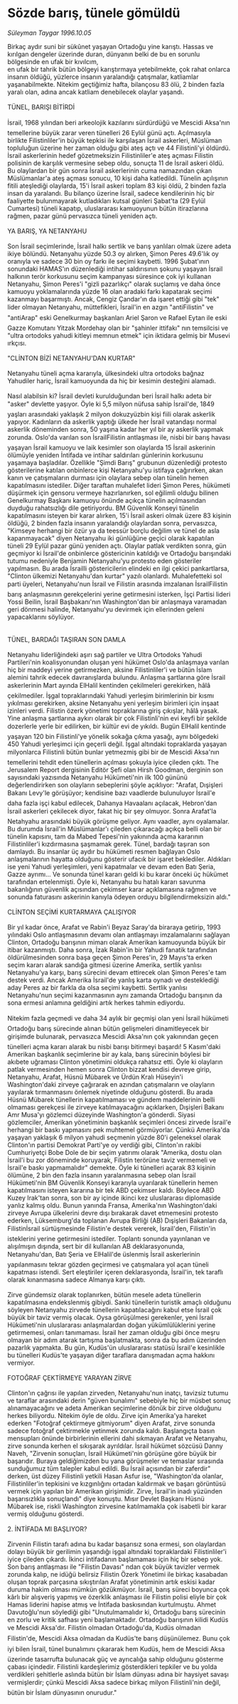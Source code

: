# Sözde barış, tünele gömüldü

*Süleyman Taygar 1996.10.05*

<div class="news-detail-text-todays">
 <div>
 </div>
 <div>
 </div>
 <div id="newsSpot">
  <font class="detail-spot">
   Birkaç aydır suni bir sükûnet yaşayan Ortadoğu yine karıştı. Hassas ve kırılgan dengeler üzerinde duran, dünyanın belki de bu en sorunlu bölgesinde en ufak bir kıvılcım,
  </font>
 </div>
 <div id="newsText">
  <font class="detail-text">
   en ufak bir tahrik bütün bölgeyi karıştırmaya yetebilmekte, çok rahat onlarca insanın öldüğü, yüzlerce insanın yaralandığı çatışmalar, katliamlar yaşanabilmekte. Nitekim geçtiğimiz hafta, bilançosu 83 ölü, 2 binden fazla yaralı olan, adına ancak katliam denebilecek olaylar yaşandı.
   <br>
    <br>
     TÜNEL, BARIŞI BİTİRDİ
     <br>
      <br>
       İsrail, 1968 yılından beri arkeolojik kazılarını sürdürdüğü ve Mescidi Aksa'nın temellerine büyük zarar veren tünelleri 26 Eylül günü açtı. Açılmasıyla birlikte Filistinliler'in büyük tepkisi ile karşılaşan İsrail askerleri, Müslüman topluluğun üzerine her zaman olduğu gibi ateş açtı ve 44 Filistinli'yi öldürdü. İsrail askerlerinin hedef gözetmeksizin Filistinliler'e ateş açması Filistin polisinin de karşılık vermesine sebep oldu, sonuçta 11 de İsrail askeri öldü. Bu olaylardan bir gün sonra İsrail askerlerinin cuma namazından çıkan Müslümanlar'a ateş açması sonucu, 10 kişi daha katledildi. Tünelin açılışının fitili ateşlediği olaylarda, 15'i İsrail askeri toplam 83 kişi öldü, 2 binden fazla insan da yaralandı. Bu bilanço üzerine İsrail, sadece kendilerinin hiç bir faaliyette bulunmayarak kutladıkları kutsal günleri Şabat'ta (29 Eylül Cumartesi) tüneli kapatıp, uluslararası kamuoyunun bütün itirazlarına rağmen, pazar günü pervasızca tüneli yeniden açtı.
       <br>
        <br>
         YA BARIŞ, YA NETANYAHU
         <br/>
         <br/>
         Son İsrail seçimlerinde, İsrail halkı sertlik ve barış yanlıları olmak üzere adeta ikiye bölündü. Netanyahu yüzde 50.3 oy alırken, Şimon Peres 49.6'lık oy oranıyla ve sadece 30 bin oy farkı ile seçimi kaybetti. 1996 Şubat'ının sonundaki HAMAS'ın düzenlediği intihar saldırısının şokunu yaşayan İsrail halkının terör korkusunu seçim kampanyası süresince çok iyi kullanan Netanyahu, Şimon Peres'i "gizli pazarlıkçı" olarak suçlamış ve daha önce kamuoyu yoklamalarında yüzde 16 olan aradaki farkı kapatarak seçimi kazanmayı başarmıştı. Ancak, Cengiz Çandar'ın da işaret ettiği gibi "tek" lider olmayan Netanyahu, müttefikleri, İsrail'in en azgın "antiFilistin" ve "antiArap" eski Genelkurmay başkanları Ariel Şaron ve Rafael Eytan ile eski Gazze Komutanı Yitzak Mordehay olan bir "şahinler ittifakı" nın temsilcisi ve "ultra ortodoks yahudi kitleyi memnun etmek" için iktidara gelmiş bir Musevi ırkçısı.
         <br/>
         <br/>
         "CLİNTON BİZİ NETANYAHU'DAN KURTAR"
         <br/>
         <br/>
         Netanyahu tüneli açma kararıyla, ülkesindeki ultra ortodoks bağnaz Yahudiler hariç, İsrail kamuoyunda da hiç bir kesimin desteğini alamadı.
         <br/>
         <br/>
         Nasıl alabilsin ki? İsrail devleti kurulduğundan beri İsrail halkı adeta bir "asker" devlette yaşıyor. Öyle ki 5,5 milyon nüfusa sahip İsrail'de, 1849 yaşları arasındaki yaklaşık 2 milyon dokuzyüzbin kişi fiili olarak askerlik  yapıyor. Kadınların da askerlik yaptığı ülkede her İsrail vatandaşı normal askerlik döneminden sonra, 50 yaşına kadar her yıl bir ay askerlik yapmak zorunda. Oslo'da varılan son İsrailFilistin antlaşması ile, nisbi bir barış havası yaşayan İsrail kamuoyu ve laik kesimler son olaylarda 15 İsrail askerinin ölümüyle yeniden İntifada ve intihar saldırıları günlerinin korkusunu yaşamaya başladılar. Özellikle "Şimdi Barış" grubunun düzenlediği protesto gösterilerine katılan onbinlerce kişi Netanyahu'yu istifaya çağırırken, akan kanın ve çatışmaların durması için olaylara sebep olan tünelin hemen kapatılmasını istediler. Diğer taraftan muhalefet lideri Şimon Peres, hükümeti düşürmek için gensoru vermeye hazırlanırken, sol eğilimli olduğu bilinen Genelkurmay Başkanı kamuoyu önünde açıkça  tünelin açılmasından duyduğu rahatsızlığı dile getiriyordu. BM Güvenlik Konseyi tünelin kapatılmasını isteyen bir karar alırken, 15'i İsrail askeri olmak üzere 83 kişinin öldüğü, 2 binden fazla insanın yaralandığı olaylardan sonra, pervasızca,  "Kimseye herhangi bir özür ya da teessür borçlu değilim ve tünel de asla kapanmayacak" diyen Netanyahu iki günlüğüne geçici olarak kapatılan tüneli 29 Eylül pazar günü yeniden açtı. Olaylar patlak verdikten sonra, gün geçmiyor ki İsrail'de onbinlerce göstericinin katıldığı ve Ortadoğu barışındaki tutumu nedeniyle Benjamin Netanyahu'yu protesto eden gösteriler yapılmasın. Bu arada İsrailli göstericilerin elindeki en ilgi çekici pankartlarsa, "Clinton ülkemizi Netanyahu'dan kurtar" yazılı olanlardı. Muhalefetteki sol parti üyeleri, Netanyahu'nun İsrail ve Filistin  arasında imzalanan İsrailFilistin barış anlaşmasının gerekçelerini yerine getirmesini isterken, İşçi Partisi lideri Yossi Beilin, İsrail Başbakanı'nın Washington'dan bir anlaşmaya varamadan geri dönmesi halinde, Netanyahu'yu devirmek için ellerinden  geleni yapacaklarını söylüyor.
         <br/>
         <br/>
         <br/>
         TÜNEL, BARDAĞI TAŞIRAN SON DAMLA
         <br/>
         <br/>
         Netanyahu liderliğindeki aşırı sağ partiler ve Ultra Ortodoks Yahudi Partileri'nin koalisyonundan oluşan yeni hükümet Oslo'da anlaşmaya varılan hiç bir maddeyi yerine getirmezken, aksine Filistinliler'i ve bütün İslam alemini tahrik edecek davranışlarda bulundu. Anlaşma şartlarına göre İsrail askerlerinin Mart ayında ElHalil kentinden çekilmeleri gerekirken, hâlâ çekilmediler. İşgal topraklarındaki Yahudi yerleşim birimlerinin bir kısmı yıkılması gerekirken, aksine Netanyahu yeni yerleşim birimleri için inşaat izinleri verdi. Filistin özerk yönetimi topraklarına giriş çıkışlar, hâlâ yasak. Yine anlaşma şartlarına aykırı olarak bir çok Filistinli'nin evi keyfi bir şekilde dozerlerle yerle bir edilirken, bir kültür evi de yıkıldı. Bugün ElHalil kentinde yaşayan 120 bin Filistinli'ye yönelik sokağa  çıkma yasağı, aynı bölgedeki 450 Yahudi yerleşimci için geçerli değil. İşgal altındaki topraklarda yaşayan milyonlarca Filistinli bütün bunlar yetmezmiş gibi bir de Mescidi Aksa'nın temellerini tehdit eden tünellerin açılması şokuyla iyice çileden çıktı. The Jerusalem Report dergisinin Editör Şefi olan Hirsh Goodman, derginin son sayısındaki yazısında Netanyahu Hükümeti'nin ilk 100 gününü değerlendirirken son olayların sebeplerini şöyle açıklıyor: "Arafat, Dışişleri Bakanı Levy'le görüşüyor; kendisine bazı vaadlerde bulunuluyor İsrail'e daha fazla işçi kabul edilecek, Dahanya Havaalanı açılacak, Hebron'dan İsrail askerleri çekilecek diyor, fakat hiç bir şey olmuyor. Sonra Arafat'la Netahyahu arasındaki büyük görüşme geliyor. Aynı vaadler, aynı oyalamalar. Bu durumda İsrail'in Müslümanlar'ı çileden çıkaracağı açıkça belli olan bir tünelin kapısını, tam da Mabed Tepesi'nin yakınında açma kararının Filistinliler'i kızdırmasına şaşmamak gerek. Tünel, bardağı taşıran son damlaydı. Bu insanlar üç aydır bu hükümeti resmen bağlayan Oslo anlaşmalarının hayatta olduğunu gösterir ufacık bir işaret beklediler. Aldıkları ise  yeni Yahudi yerleşimleri, yeni kapatmalar ve devam eden Batı Şeria, Gazze ayrımı... Ve sonunda tünel kararı geldi ki bu karar önceki üç hükümet tarafından ertelenmişti. Öyle ki, Netanyahu bu hatalı kararı savunma bakanlığının güvenlik açısından çekimser karar açıklamasına rağmen ve sonunda  faturasını askerinin kanıyla ödeyen orduyu bilgilendirmeksizin aldı."
         <br/>
         <br/>
         CLİNTON SEÇİMİ KURTARMAYA ÇALIŞIYOR
         <br/>
         <br/>
         Bir yıl kadar önce, Arafat ve Rabin'i Beyaz Saray'da biraraya getirip, 1993 yılındaki Oslo antlaşmasının devamı olan antlaşmayı imzalamalarını sağlayan Clinton, Ortadoğu barışının mimarı olarak Amerikan kamuoyunda büyük bir itibar kazanmıştı. Daha sonra, İzak Rabin'in bir Yahudi fanatik tarafından öldürülmesinden sonra başa geçen Şimon Peres'in, 29 Mayıs'ta  erken seçim kararı alarak sandığa gitmesi üzerine Amerika, sertlik yanlısı  Netanyahu'ya karşı,  barış sürecini devam ettirecek olan Şimon Peres'e tam destek verdi. Ancak Amerika İsrail'de yanlış karta oynadı ve desteklediği aday Peres az bir farkla da olsa  seçimi kaybetti. Sertlik yanlısı Netanyahu'nun seçimi kazanmasının aynı zamanda Ortadoğu barışının da sona ermesi anlamına geldiğini artık herkes tahmin ediyordu.
         <br/>
         <br/>
         Nitekim fazla geçmedi ve daha 34 aylık bir geçmişi olan yeni İsrail hükümeti Ortadoğu barış sürecinde alınan bütün gelişmeleri dinamitleyecek bir girişimde bulunarak, pervasızca Mescidi Aksa'nın çok yakınından geçen tünelleri açma kararı alarak bu nisbi barışı bitirmeyi başardı! 5 Kasım'daki Amerikan başkanlık seçimlerine bir ay kala, barış sürecinin böylesi bir akıbete uğraması Clinton yönetimini oldukça rahatsız etti. Öyle ki olayların patlak vermesinden hemen sonra Clinton bizzat kendisi devreye girip, Netanyahu, Arafat, Hüsnü Mübarek ve Ürdün Kralı Hüseyin'i Washington'daki zirveye çağırarak en azından çatışmaların ve olayların yayılarak tırmanmasını önlemek niyetinde olduğunu gösterdi. Bu arada Hüsnü Mübarek tünellerin kapatılmaması ve gündem maddelerinin belli olmaması gerekçesi ile zirveye katılmayacağını açıklarken, Dışişleri Bakanı Amr Musa'yı  gözlemci düzeyinde Washington'a gönderdi. Siyasi gözlemciler, Amerikan yönetiminin başkanlık seçimleri öncesi zirvede İsrail'e herhangi bir baskı yapmasını pek muhtemel görmüyorlar. Çünkü Amerika'da yaşayan yaklaşık 6 milyon yahudi seçmenin yüzde 80'i geleneksel olarak  Clinton'ın partisi Demokrat Parti'ye oy verdiği gibi, Clinton'ın rakibi Cumhuriyetçi Bobe Dole de bir seçim yatırımı olarak  "Amerika, dostu olan İsrail'i bu zor döneminde koruyarak, Filistin terörüne taviz vermemeli ve İsrail'e baskı yapmamalıdır" demekte. Öyle ki tünelleri açarak 83 kişinin ölümüne, 2 bin den fazla insanın yaralanmasına sebep olan İsrail Hükümeti'nin BM Güvenlik Konseyi kararıyla uyarılarak tünellerin hemen kapatılmasını isteyen kararına bir tek ABD çekimser kaldı. Böylece ABD Kuzey Irak'tan sonra, son bir ay içinde ikinci kez uluslararası diplomaside yanlız kalmış oldu. Bunun yanında  Fransa, Amerika'nın Washington'daki zirveye Avrupa ülkelerini devre dışı bırakarak davet etmemesini protesto ederken, Lüksemburg'da toplanan Avrupa Birliği (AB)  Dışişleri Bakanları da, Filistinİsrail sürtüşmesinde Filistin'e destek  vererek, İsrail'den, Filistin'in isteklerini yerine getirmesini  istediler. Toplantı sonunda yayınlanan ve alışılmışın dışında, sert bir dil  kullanılan AB deklarasyonunda, Netanyahu'dan, Batı Şeria ve  ElHalil'de üslenmiş İsrail askerlerinin yapılanmasını tekrar gözden  geçirmesi ve çatışmalara yol açan tüneli kapatması istendi. Sert eleştiriler içeren deklarasyonda, İsrail'in, tek taraflı  olarak kınanmasına sadece Almanya karşı çıktı.
         <br/>
         <br/>
         Zirve gündemsiz olarak toplanırken, bütün mesele adeta tünellerin kapatılmasına endekslenmiş gibiydi. Sanki tünellerin turistik amaçlı olduğunu söyleyen Netanyahu zirvede tünellerin kapatılacağını kabul etse İsrail çok büyük bir taviz vermiş olacak. Oysa görüşülmesi gerekenler, yeni İsrail Hükümeti'nin uluslararası anlaşmalardan doğan yükümlülüklerini yerine getirmemesi, onları tanımaması. İsrail her zaman olduğu gibi önce meşru olmayan bir adım atarak tartışma başlatmakta, sonra da bu adım üzerinden pazarlık yapmakta. Bu gün, Kudüs'ün uluslararası statüsü İsrail'e kesinlikle bu tünelleri Kudüs'te yaşayan diğer taraflara danışmadan açma hakkını vermiyor.
         <br/>
         <br/>
         FOTOĞRAF ÇEKTİRMEYE YARAYAN ZİRVE
         <br/>
         <br/>
         Clinton'ın çağrısı ile yapılan zirveden, Netanyahu'nun inatçı, tavizsiz tutumu ve taraflar arasındaki derin "güven bunalımı" sebebiyle hiç bir müsbet sonuç alınamayacağını ve adeta Amerikan seçimlerine dönük bir zirve olduğunu herkes biliyordu. Nitekim öyle de oldu. Zirve için Amerika'ya hareket ederken "Fotoğraf çektirmeye gitmiyorum" diyen Arafat, zirve sonunda sadece fotoğraf çektirmekle yetinmek zorunda kaldı. Başlangıçta basın mensupları önünde birbirlerinin ellerini dahi sıkmayan Arafat ve Netanyahu, zirve sonunda kerhen el sıkışarak ayrıldılar. İsrail hükümet sözcüsü Danny Naveh, "Zirvenin sonuçları, İsrail Hükümeti'nin görüşüne göre büyük bir başarıdır. Buraya geldiğimizden bu yana görüşmeler ve temaslar  sırasında sunduğumuz tüm talepler kabul edildi. Bu İsrail açısından bir zaferdir" derken, üst düzey Filistinli yetkili Hasan Asfur ise, "Washington'da  olanlar, Filistinliler'in tepkisini ve kızgınlığını ortadan kaldırmak ve başarı görüntüsü vermek için yapılan bir Amerikan girişimidir. Zirve, İsrail'in inadı yüzünden başarısızlıkla sonuçlandı" diye  konuştu. Mısır Devlet Başkanı Hüsnü Mübarek ise, riskli Washington zirvesine katılmamakla çok isabetli bir karar vermiş olduğunu gösterdi.
         <br/>
         <br/>
         2. İNTİFADA MI BAŞLIYOR?
         <br/>
         <br/>
         Zirvenin Filistin tarafı adına bu kadar başarısız sona ermesi, son olaylardan dolayı büyük bir gerilimin yaşandığı işgal altındaki topraklardaki Filistinliler'i iyice çileden çıkardı. İkinci intifadanın başlamaması için hiç bir sebep yok. Son barış antlaşması ile "Filistin Davası" ndan çok büyük tavizler vermek zorunda kalıp, ne idüğü belirsiz Filistin Özerk Yönetimi ile birkaç kasabadan oluşan toprak parçasına sıkıştırılan Arafat yönetiminin artık eskisi kadar duruma hakim olması mümkün gözükmüyor. İsrail, barış süreci boyunca çok kârlı bir alışveriş yapmış ve özerklik anlaşması ile Filistin polisi eliyle bir çok Hamas liderini hapise atmış ve İntifada baskısından kurtulmuştu. Ahmet Davutoğlu'nun söylediği gibi "Unutulmamalıdır ki, Ortadoğu barış sürecinin  en zorlu ve kritik safhası yeni başlamaktadır. Ortadoğu barışının kilidi Kudüs ve Mescidi Aksa'dır. Filistin olmadan Ortadoğu'da, Kudüs olmadan Filistin'de, Mescidi Aksa olmadan da Kudüs'te barış düşünülemez. Bunu çok iyi bilen İsrail, tünel bunalımını çıkararak hem Kudüs, hem de Mescidi Aksa üzerinde tasarrufta bulunacak güç ve ayrıcalığa sahip olduğunu gösterme çabası içindedir. Filistinli kardeşlerimiz gösterdikleri tepkiler ve bu yolda verdikleri şehitlerle aslında bütün bir İslam dünyası adına bir haysiyet savaşı vermişlerdir; çünkü Mescidi Aksa sadece birkaç milyon Filistinli'nin değil, bütün bir İslam dünyasının onurudur."
         <br/>
        </br>
       </br>
      </br>
     </br>
    </br>
   </br>
  </font>
 </div>
 <div>
 </div>
 <div>
 </div>
</div>


Kaynak: [www.aksiyon.com.tr](http://www.aksiyon.com.tr/aksiyon/haber-1827-sozde-baris-tunele-gomuldu.html), [web.archive.org (arşiv bağlantısı)](http://web.archive.org/web/20131103113039/http://www.aksiyon.com.tr/aksiyon/haber-1827-sozde-baris-tunele-gomuldu.html)
